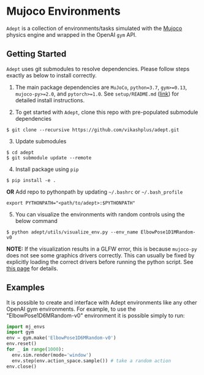 # Mujoco Environments
`Adept` is a collection of environments/tasks simulated with the [Mujoco](http://www.mujoco.org/) physics engine and wrapped in the OpenAI `gym` API.

## Getting Started
`Adept` uses git submodules to resolve dependencies. Please follow steps exactly as below to install correctly.

1. The main package dependencies are `MuJoCo`, `python=3.7`, `gym>=0.13`, `mujoco-py>=2.0`, and `pytorch>=1.0`. See `setup/README.md` ([link](https://github.com/vikashplus/adept/tree/master/setup#installation)) for detailed install instructions.

2. To get started with `Adept`, clone this repo with pre-populated submodule dependencies
```
$ git clone --recursive https://github.com/vikashplus/adept.git
```
3. Update submodules
```
$ cd adept
$ git submodule update --remote
```
4. Install package using `pip`
```
$ pip install -e .
```
**OR**
Add repo to pythonpath by updating `~/.bashrc` or `~/.bash_profile`
```
export PYTHONPATH="<path/to/adept>:$PYTHONPATH"
```
5. You can visualize the environments with random controls using the below command
```
$ python adept/utils/visualize_env.py --env_name ElbowPose1D1MRandom-v0
```
**NOTE:** If the visualization results in a GLFW error, this is because `mujoco-py` does not see some graphics drivers correctly. This can usually be fixed by explicitly loading the correct drivers before running the python script. See [this page](https://github.com/aravindr93/mjrl/tree/master/setup#known-issues) for details.

## Examples
It is possible to create and interface with Adept environments like any other OpenAI gym environments. For example, to use the "ElbowPose1D6MRandom-v0" environment it is possible simply to run:

```python
import mj_envs
import gym
env = gym.make('ElbowPose1D6MRandom-v0')
env.reset()
for _ in range(1000):
  env.sim.render(mode='window')
  env.step(env.action_space.sample()) # take a random action
env.close()
```
